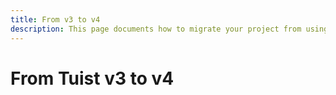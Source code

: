 ```yaml
---
title: From v3 to v4
description: This page documents how to migrate your project from using Tuist 3 to Tuist 4
---
```


# From Tuist v3 to v4